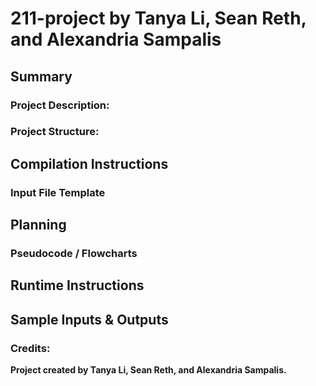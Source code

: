 # 211-project by Tanya Li, Sean Reth, and Alexandria Sampalis

## Summary
### Project Description:

### Project Structure:

## Compilation Instructions

### Input File Template

## Planning
### Pseudocode / Flowcharts

## Runtime Instructions

## Sample Inputs & Outputs

### Credits:
**Project created by Tanya Li, Sean Reth, and Alexandria Sampalis.** <br />
<br />
